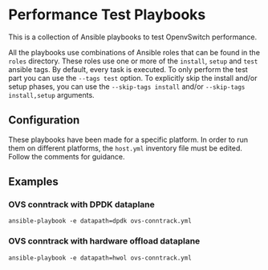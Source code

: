 # Performance Test Playbooks

This is a collection of Ansible playbooks to test OpenvSwitch performance.

All the playbooks use combinations of Ansible roles that can be found in the
`roles` directory. These roles use one or more of the `install`, `setup` and
`test` ansible tags. By default, every task is executed. To only perform the
test part you can use the `--tags test` option. To explicitly skip the install
and/or setup phases, you can use the `--skip-tags install` and/or `--skip-tags
install,setup` arguments.

## Configuration

These playbooks have been made for a specific platform. In order to run them on
different platforms, the `host.yml` inventory file must be edited. Follow the
comments for guidance.

## Examples

### OVS conntrack with DPDK dataplane

```
ansible-playbook -e datapath=dpdk ovs-conntrack.yml
```

### OVS conntrack with hardware offload dataplane

```
ansible-playbook -e datapath=hwol ovs-conntrack.yml
```
